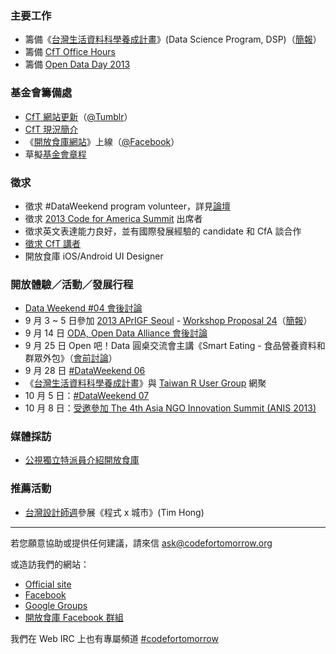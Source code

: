### 主要工作
- 籌備《[台灣生活資料科學養成計畫](https://hackpad.com/Data-Science-Program-ssqo2iX6wSh)》(Data Science Program, DSP)（[簡報](http://www.slideshare.net/fchiangtw/data-weekend-5)）
- 籌備 [CfT Office Hours](https://groups.google.com/d/msg/codefortomorrow/lKG80myxej8/_X32D4aGT_AJ)
- 籌備 [Open Data Day 2013](https://groups.google.com/d/msg/codefortomorrow/7fGFnN-OMSo/VpSgS9Z4eeIJ)

### 基金會籌備處
- [CfT 網站更新](https://github.com/codefortomorrow/cftdrupal2013)（[@Tumblr](http://cft.jimmyhub.net/)）
- [CfT 現況簡介](https://groups.google.com/d/msg/codefortomorrow/-J-dSSw_wVk/n17swWnnYggJ)
- 《[開放食庫網站](http://wiki.codefortomorrow.org/foodopendata/)》上線（[@Facebook](https://www.facebook.com/groups/618809234836832/)）
- 草擬[基金會章程](https://groups.google.com/d/msg/codefortomorrow/W67CeRsvcfs/efgFkFmTn2MJ)

### 徵求
- 徵求 #DataWeekend program volunteer，詳見[論壇](https://groups.google.com/d/msg/codefortomorrow/9dqL5M72ipE/_XvhNmRDfnMJ)
- 徵求 [2013 Code for America Summit](http://2013cfasummit.eventbrite.com/) 出席者
- 徵求英文表達能力良好，並有國際發展經驗的 candidate 和 CfA 談合作
- [徵求 CfT 講者](https://groups.google.com/d/msg/codefortomorrow/yYRsEPggiKs/CL5g-jicSP0J)
- 開放食庫 iOS/Android UI Designer

### 開放體驗／活動／發展行程
- [Data Weekend #04 會後討論](https://groups.google.com/d/msg/codefortomorrow/hY4aJWbm_ps/Mksx4HsmawkJ)
- 9 月 3 ~ 5 日參加 [2013 APrIGF Seoul](http://2013.rigf.asia/) - [Workshop Proposal 24](http://2013.rigf.asia/workshop-proposal-24/)（[簡報](http://www.slideshare.net/schee/cft-aprigf2013)）
- 9 月 14 日 [ODA, Open Data Alliance 會後討論](https://groups.google.com/d/msg/codefortomorrow/pYJzzVlN6zo/IE9WMxYoW2AJ)
- 9 月 25 日 Open 吧！Data 圓桌交流會主講《Smart Eating - 食品營養資料和群眾外包》（[會前討論](https://hackpad.com/925-ODA--84XE1Q3fQDs)）
- 9 月 28 日 [#DataWeekend 06](http://registrano.com/events/dataweekend-06)
- 《[台灣生活資料科學養成計畫](https://hackpad.com/Data-Science-Program-ssqo2iX6wSh)》與 [Taiwan R User Group](https://www.facebook.com/Tw.R.User) 網聚
- 10 月 5 日：[#DataWeekend 07](http://registrano.com/events/dataweekend-07/)
- 10 月 8 日：[受邀參加 The 4th Asia NGO Innovation Summit (ANIS 2013)](https://groups.google.com/d/msg/codefortomorrow/CBoU1A1GUb4/nGq72dDEQcMJ)

### 媒體採訪
- [公視獨立特派員介紹開放食庫](http://taiwaninnews.blogspot.tw/2013/09/312_11.html)

### 推薦活動
- [台灣設計師週](http://www.designersweek.tw/3X3_329.html)參展《程式 x 城市》(Tim Hong)

---

若您願意協助或提供任何建議，請來信 ask@codefortomorrow.org

或造訪我們的網站：

- [Official site](http://codefortomorrow.org/)
- [Facebook](https://www.facebook.com/CodeForTomorrow)
- [Google Groups](http://groups.google.com/group/codefortomorrow)
- [開放食庫 Facebook 群組](https://www.facebook.com/groups/foodopendata/)

我們在 Web IRC 上也有專屬頻道 [#codefortomorrow](http://webchat.freenode.net/?channels=codefortomorrow)

